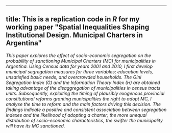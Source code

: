 ------
title: This is a replication code in *R* for my working paper "Spatial Inequalities Shaping Institutional Design. Municipal Charters in Argentina"
------

*This paper explores the effect of socio-economic segregation on the probability of sanctioning Municipal Charters (MC) for municipalities in Argentina. Using Census data for years 2001 and 2010, I first develop municipal segregation measures for three variables; education levels, unsatisfied basic needs, and overcrowded households. The Gini Segregation Index (G) and the Information Theory Index (H) are obtained taking advantage of the disaggregation of municipalities in census tracts units. Subsequently, exploiting the timing of plausibly exogenous provincial constitutional reforms granting municipalities the right to adopt MC, I analyse the time to reform and the main factors driving this decision. The findings indicate a positive and consistent association between segregation indexes and the likelihood of adopting a charter; the more unequal distribution of socio-economic characteristics, the swifter the municipality will have its MC sanctioned.*